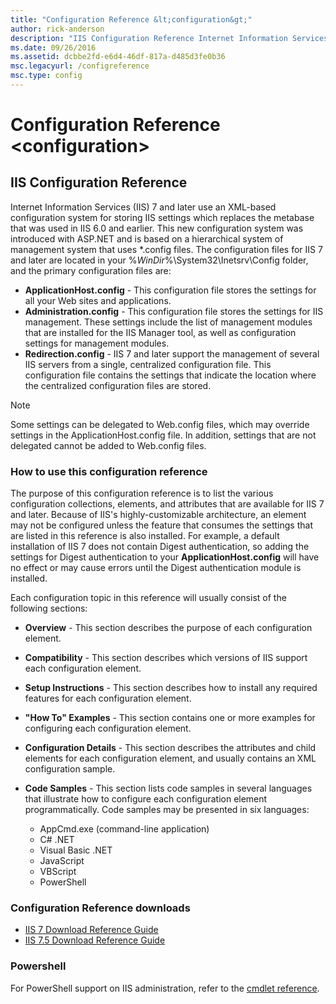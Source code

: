 ```yaml
---
title: "Configuration Reference &lt;configuration&gt;"
author: rick-anderson
description: "IIS Configuration Reference Internet Information Services (IIS) 7 and later use an XML-based configuration system for storing IIS settings which replaces the..."
ms.date: 09/26/2016
ms.assetid: dcbbe2fd-e6d4-46df-817a-d485d3fe0b36
msc.legacyurl: /configreference
msc.type: config
---
```

# Configuration Reference &lt;configuration&gt;

## IIS Configuration Reference

Internet Information Services (IIS) 7 and later use an XML-based configuration system for storing IIS settings which replaces the metabase that was used in IIS 6.0 and earlier. This new configuration system was introduced with ASP.NET and is based on a hierarchical system of management system that uses \*.config files. The configuration files for IIS 7 and later are located in your %*WinDir*%\System32\Inetsrv\Config folder, and the primary configuration files are:

- **ApplicationHost.config** - This configuration file stores the settings for all your Web sites and applications.
- **Administration.config** - This configuration file stores the settings for IIS management. These settings include the list of management modules that are installed for the IIS Manager tool, as well as configuration settings for management modules.
- **Redirection.config** - IIS 7 and later support the management of several IIS servers from a single, centralized configuration file. This configuration file contains the settings that indicate the location where the centralized configuration files are stored.

> [!NOTE]
> Some settings can be delegated to Web.config files, which may override settings in the ApplicationHost.config file. In addition, settings that are not delegated cannot be added to Web.config files.

### How to use this configuration reference

The purpose of this configuration reference is to list the various configuration collections, elements, and attributes that are available for IIS 7 and later. Because of IIS's highly-customizable architecture, an element may not be configured unless the feature that consumes the settings that are listed in this reference is also installed. For example, a default installation of IIS 7 does not contain Digest authentication, so adding the settings for Digest authentication to your **ApplicationHost.config** will have no effect or may cause errors until the Digest authentication module is installed.

Each configuration topic in this reference will usually consist of the following sections:

- **Overview** - This section describes the purpose of each configuration element.
- **Compatibility** - This section describes which versions of IIS support each configuration element.
- **Setup Instructions** - This section describes how to install any required features for each configuration element.
- **"How To" Examples** - This section contains one or more examples for configuring each configuration element.
- **Configuration Details** - This section describes the attributes and child elements for each configuration element, and usually contains an XML configuration sample.
- **Code Samples** - This section lists code samples in several languages that illustrate how to configure each configuration element programmatically. Code samples may be presented in six languages:

  - AppCmd.exe (command-line application)
  - C# .NET
  - Visual Basic .NET
  - JavaScript
  - VBScript
  - PowerShell

### Configuration Reference downloads

- [IIS 7 Download Reference Guide](https://go.microsoft.com/?linkid=9739806)
- [IIS 7.5 Download Reference Guide](https://go.microsoft.com/?linkid=9739807)

### Powershell

For PowerShell support on IIS administration, refer to the [cmdlet reference](https://technet.microsoft.com/library/ee790599.aspx).
